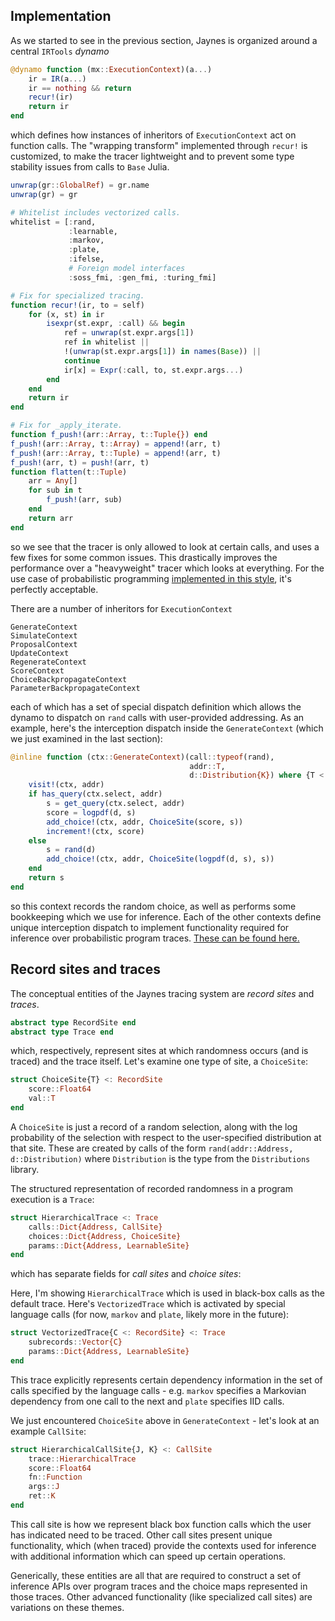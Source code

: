 ## Implementation

As we started to see in the previous section, Jaynes is organized around a central `IRTools` _dynamo_

```julia
@dynamo function (mx::ExecutionContext)(a...)
    ir = IR(a...)
    ir == nothing && return
    recur!(ir)
    return ir
end
```

which defines how instances of inheritors of `ExecutionContext` act on function calls. The "wrapping transform" implemented through `recur!` is customized, to make the tracer lightweight and to prevent some type stability issues from calls to `Base` Julia.

```julia
unwrap(gr::GlobalRef) = gr.name
unwrap(gr) = gr

# Whitelist includes vectorized calls.
whitelist = [:rand, 
             :learnable, 
             :markov, 
             :plate, 
             :ifelse, 
             # Foreign model interfaces
             :soss_fmi, :gen_fmi, :turing_fmi]

# Fix for specialized tracing.
function recur!(ir, to = self)
    for (x, st) in ir
        isexpr(st.expr, :call) && begin
            ref = unwrap(st.expr.args[1])
            ref in whitelist || 
            !(unwrap(st.expr.args[1]) in names(Base)) ||
            continue
            ir[x] = Expr(:call, to, st.expr.args...)
        end
    end
    return ir
end

# Fix for _apply_iterate.
function f_push!(arr::Array, t::Tuple{}) end
f_push!(arr::Array, t::Array) = append!(arr, t)
f_push!(arr::Array, t::Tuple) = append!(arr, t)
f_push!(arr, t) = push!(arr, t)
function flatten(t::Tuple)
    arr = Any[]
    for sub in t
        f_push!(arr, sub)
    end
    return arr
end
```

so we see that the tracer is only allowed to look at certain calls, and uses a few fixes for some common issues. This drastically improves the performance over a "heavyweight" tracer which looks at everything. For the use case of probabilistic programming [implemented in this style](http://proceedings.mlr.press/v15/wingate11a/wingate11a.pdf), it's perfectly acceptable.

There are a number of inheritors for `ExecutionContext`

```
GenerateContext
SimulateContext
ProposalContext
UpdateContext
RegenerateContext
ScoreContext
ChoiceBackpropagateContext
ParameterBackpropagateContext
```

each of which has a set of special dispatch definition which allows the dynamo to dispatch on `rand` calls with user-provided addressing. As an example, here's the interception dispatch inside the `GenerateContext` (which we just examined in the last section):

```julia
@inline function (ctx::GenerateContext)(call::typeof(rand), 
                                        addr::T, 
                                        d::Distribution{K}) where {T <: Address, K}
    visit!(ctx, addr)
    if has_query(ctx.select, addr)
        s = get_query(ctx.select, addr)
        score = logpdf(d, s)
        add_choice!(ctx, addr, ChoiceSite(score, s))
        increment!(ctx, score)
    else
        s = rand(d)
        add_choice!(ctx, addr, ChoiceSite(logpdf(d, s), s))
    end
    return s
end

```

so this context records the random choice, as well as performs some bookkeeping which we use for inference. Each of the other contexts define unique interception dispatch to implement functionality required for inference over probabilistic program traces. [These can be found here.](https://github.com/femtomc/Jaynes.jl/tree/master/src/contexts)

## Record sites and traces

The conceptual entities of the Jaynes tracing system are _record sites_ and _traces_.

```julia
abstract type RecordSite end
abstract type Trace end
```
which, respectively, represent sites at which randomness occurs (and is traced) and the trace itself. Let's examine one type of site, a `ChoiceSite`:

```julia
struct ChoiceSite{T} <: RecordSite
    score::Float64
    val::T
end
```

A `ChoiceSite` is just a record of a random selection, along with the log probability of the selection with respect to the user-specified distribution at that site. These are created by calls of the form `rand(addr::Address, d::Distribution)` where `Distribution` is the type from the `Distributions` library.

The structured representation of recorded randomness in a program execution is a `Trace`:

```julia
struct HierarchicalTrace <: Trace
    calls::Dict{Address, CallSite}
    choices::Dict{Address, ChoiceSite}
    params::Dict{Address, LearnableSite}
end
```

which has separate fields for _call sites_ and _choice sites_:

Here, I'm showing `HierarchicalTrace` which is used in black-box calls as the default trace. Here's `VectorizedTrace` which is activated by special language calls (for now, `markov` and `plate`, likely more in the future):

```julia
struct VectorizedTrace{C <: RecordSite} <: Trace
    subrecords::Vector{C}
    params::Dict{Address, LearnableSite}
end
```

This trace explicitly represents certain dependency information in the set of calls specified by the language calls - e.g. `markov` specifies a Markovian dependency from one call to the next and `plate` specifies IID calls.

We just encountered `ChoiceSite` above in `GenerateContext` - let's look at an example `CallSite`:

```julia
struct HierarchicalCallSite{J, K} <: CallSite
    trace::HierarchicalTrace
    score::Float64
    fn::Function
    args::J
    ret::K
end
```

This call site is how we represent black box function calls which the user has indicated need to be traced. Other call sites present unique functionality, which (when traced) provide the contexts used for inference with additional information which can speed up certain operations.

Generically, these entities are all that are required to construct a set of inference APIs over program traces and the choice maps represented in those traces. Other advanced functionality (like specialized call sites) are variations on these themes.
